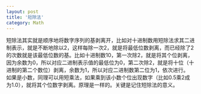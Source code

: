 ```yaml
---
layout: post
title: '短除法'
category: Math
---
```


短除法其实就是顺序地将数字序列的基剥离开，比如对十进制数用短除法求其二进制表示，就是不断地除以2，这样每除一次2，就是将最低位数剥离，而已经除了2的次数就是该最低位数的基。比如十进制数10，第一次除2，就是将其个位剥离，因为余数为0，所以对应二进制表示值的最低位为0，第二次除2，就是将十位（十进制的第二个数位）剥离，余数为1，所以对应二进制数第二位为1，依次进行。
如果是小数，同理可以用短乘法，如果乘到该小数个位出现数字（比如0.5乘2成为1.0），就将其个位数字剥离。原理是一样的。关键是记住短除法的意义。
